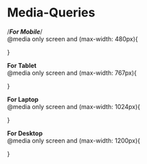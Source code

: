 # Media-Queries

/***For Mobile***/ <br>
@media only screen and (max-width: 480px){

}

**For Tablet**<br>
@media only screen and (max-width: 767px){

}

**For Laptop**<br>
@media only screen and (max-width: 1024px){

}

**For Desktop**<br>
@media only screen and (max-width: 1200px){

}

